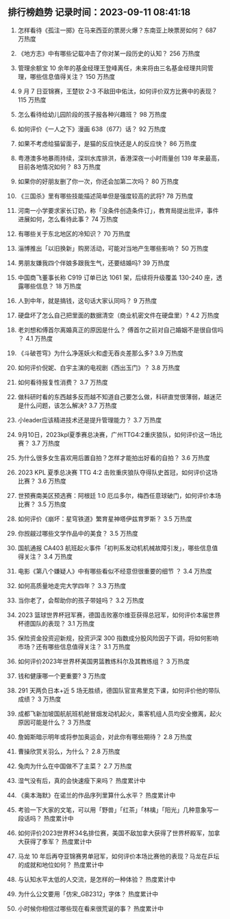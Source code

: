 
## 排行榜趋势 记录时间：2023-09-11 08:41:18
  
  1. 怎样看待《孤注一掷》在马来西亚的票房火爆？东南亚上映票房如何？ 687 万热度
    
  2. 《地方志》中有哪些记载冲击了你对某一段历史的认知？ 256 万热度
    
  3. 管理余额宝 10 余年的基金经理王登峰离任，未来将由三名基金经理共同管理，哪些信息值得关注？ 150 万热度
    
  4. 9 月 7 日亚锦赛，王楚钦 2-3 不敌田中佑汰，如何评价双方比赛中的表现？ 115 万热度
    
  5. 怎么看待给幼儿园阶段的孩子报各种兴趣班？ 98 万热度
    
  6. 如何评价《一人之下》漫画 638（677）话？ 92 万热度
    
  7. 如果不考虑给猫留面子，是猫的反应快还是人的反应快？ 86 万热度
    
  8. 粤港澳多地暴雨持续，深圳水库排洪，香港深夜一小时雨量创 139 年来最高，目前各地情况如何？ 83 万热度
    
  9. 如果你的好朋友删了你一次，你还会加第二次吗？ 80 万热度
    
  10. 《三国杀》里有哪些技能描述简单但是强度较高的武将? 78 万热度
    
  11. 河南一小学要求家长订奶，称「没条件创造条件订」，教育局提出批评，事件进展如何，怎么看待此事？ 74 万热度
    
  12. 有哪些关于东北地区的冷知识？ 70 万热度
    
  13. 淄博推出「以旧换新」购房活动，可能对当地产生哪些影响？ 50 万热度
    
  14. 男朋友嫌我四个伴娘多跟我生气，还要结婚吗? 39 万热度
    
  15. 中国商飞董事长称 C919 订单已达 1061 架，后续将升级覆盖 130-240 座，透露哪些信息？ 18 万热度
    
  16. 人到中年，就是搞钱，这句话大家认同吗？ 9 万热度
    
  17. 硬盘坏了怎么自己把里面的数据清空（商业机密文件在硬盘里）? 4.2 万热度
    
  18. 老刘想和傅首尔离婚真正的原因是什么？ 傅首尔之前对自己婚姻不是很自信吗 ？ 4.1 万热度
    
  19. 《斗破苍穹》为什么净莲妖火和虚无吞炎差那么多? 3.9 万热度
    
  20. 如何评价倪妮、白宇主演的电视剧《西出玉门》？ 3.8 万热度
    
  21. 如何看待报复性消费？ 3.7 万热度
    
  22. 做科研时看的东西越多反而越不知道自己要怎么做，科研直觉很薄弱，越迷茫是什么问题，该怎么解决? 3.7 万热度
    
  23. 小leader应该精进技术还是提升管理能力？ 3.7 万热度
    
  24. 9月10日，2023kpl夏季赛总决赛，广州TTG4:2重庆狼队，如何评价这一场比赛？ 3.7 万热度
    
  25. 为什么很多女生喜欢用后置自拍？怎样才能拍出好看的自拍？ 3.6 万热度
    
  26. 2023 KPL 夏季总决赛 TTG 4:2 击败重庆狼队夺得队史首冠，如何评价这场比赛？ 3.6 万热度
    
  27. 世预赛南美区预选赛：阿根廷 1:0 厄瓜多尔，梅西任意球破门，如何评价本场比赛？ 3.5 万热度
    
  28. 如何评价《崩坏：星穹铁道》繁育星神塔伊兹育罗斯？ 3.5 万热度
    
  29. 你觊觎过哪些文学作品中的美食？ 3.5 万热度
    
  30. 国航通报 CA403 航班起火事件「初判系发动机机械故障引发」，哪些信息值得关注？ 3.4 万热度
    
  31. 电影《第八个嫌疑人》中有哪些看似不经意但很重要的细节 ？ 3.4 万热度
    
  32. 如何高质量地走完大学四年？ 3.3 万热度
    
  33. 当你老了，会帮助你的孩子带娃吗？ 3.2 万热度
    
  34. 2023 篮球世界杯冠军赛，德国击败塞尔维亚获得总冠军，如何评价本届世界杯德国队的表现？ 3.1 万热度
    
  35. 保险资金投资迎新规，投资沪深 300 指数成分股风险因子下调，将如何影响市场？还有哪些信息值得关注？ 3.1 万热度
    
  36. 如何评价2023年世界杯美国男篮教练科尔及其教练组？ 3 万热度
    
  37. 钱和健康哪一个更重要? 3 万热度
    
  38. 291 天两负日本+近 5 场无胜绩，德国队官宣弗里克下课，如何评价他的带队成绩？ 3 万热度
    
  39. 成都飞新加坡国航航班机舱冒烟发动机起火，乘客机组人员均安全撤离，起火原因可能是什么？ 3 万热度
    
  40. 詹姆斯暗示明年或将参加奥运会，对此你有哪些期待？ 2.8 万热度
    
  41. 曹操欣赏关羽么，为什么？ 2.8 万热度
    
  42. 兔肉为什么在中国做不了主菜？ 2.7 万热度
    
  43. 湿气没有后，真的会快速瘦下来吗？ 热度累计中
    
  44. 《奥本海默》在诺兰的作品序列里算什么水平？ 热度累计中
    
  45. 考验一下大家的文笔，可以用「野兽」「红茶」「林檎」「阳光」几种意象写一段话吗？ 热度累计中
    
  46. 如何评价2023世界杯34名排位赛，美国不敌加拿大获得了世界杯殿军，加拿大获得了季军？ 热度累计中
    
  47. 马龙 10 年后再夺亚锦赛男单冠军，如何评价本场比赛他的表现？马龙在乒坛的成就和地位如何？ 热度累计中
    
  48. 与认知水平太低的人交流，是怎样的一种体验？ 热度累计中
    
  49. 为什么公文要用「仿宋_GB2312」字体？ 热度累计中
    
  50. 小时候你相信过哪些现在看来很荒诞的事？ 热度累计中
    